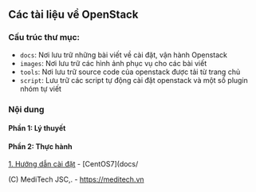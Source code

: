 ## Các tài liệu về OpenStack### Cấu trúc thư mục:- `docs`: Nơi lưu trữ những bài viết về cài đặt, vận hành Openstack- `images`: Nơi lưu trữ các hình ảnh phục vụ cho các bài viết- `tools`: Nơi lưu trữ source code của openstack được tải từ trang chủ- `script`: Lưu trữ các script tự động cài đặt openstack và một số plugin nhóm tự viết### Nội dung#### Phần 1: Lý thuyết#### Phần 2: Thực hành [1. Hướng dẫn cài đặt](#1) <a name="1"></a>		- [CentOS7](docs/(C) MediTech JSC,. - https://meditech.vn
